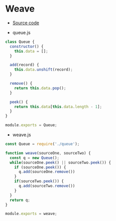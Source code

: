 # Weave

* [Source code](https://github.com/Hyuk/JavaScript-Study/blob/master/javascript-algorithms/javascript-algorithms/weave/index.js) 

* queue.js
```javascript
class Queue {
  constructor() {
    this.data = [];
  }

  add(record) {
    this.data.unshift(record);
  }

  remove() {
    return this.data.pop();
  }

  peek() {
    return this.data[this.data.length - 1];
  }
}

module.exports = Queue;
```

* weave.js
```javascript
const Queue = require('./queue');

function weave(sourceOne, sourceTwo) {
  const q = new Queue();
  while(sourceOne.peek() || sourceTwo.peek()) {
    if (sourceOne.peek()) {
      q.add(sourceOne.remove())
    }
    if(sourceTwo.peek()) {
      q.add(sourceTwo.remove())
    }
  }
  return q;
}

module.exports = weave;
```